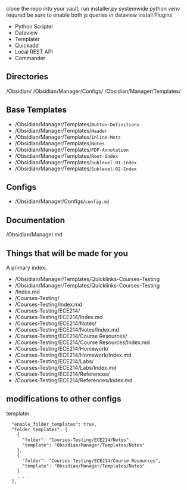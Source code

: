 clone the repo into your vault, run installer.py
systemwide python venv requred
be sure to enable both js queries in dataview
Install Plugins
  - Python Scripter
  - Dataview
  - Templater
  - Quickadd
  - Local REST API
  - Commander

## Directories
/Obsidian/
/Obsidian/Manager/Configs/
/Obsidian/Manager/Templates/

## Base Templates
- /Obsidian/Manager/Templates/`Button-Definitions`
- /Obsidian/Manager/Templates/`Header`
- /Obsidian/Manager/Templates/`Inline-Meta`
- /Obsidian/Manager/Templates/`Notes`
- /Obsidian/Manager/Templates/`PDF-Annotation`
- /Obsidian/Manager/Templates/`Root-Index`
- /Obsidian/Manager/Templates/`Sublevel-01-Index`
- /Obsidian/Manager/Templates/`Sublevel-02-Index`

## Configs
- /Obsidian/Manager/Configs/`config.md`

## Documentation
/Obsidian/Manager.md

## Things that will be made for you
A primary index:
- /Obsidian/Manager/Templates/Quicklinks-Courses-Testing
- /Obsidian/Manager/Templates/Quicklinks-Courses-Testing
- /Index.md
- /Courses-Testing/
- /Courses-Testing/Index.md
- /Courses-Testing/ECE214/
- /Courses-Testing/ECE214/Index.md
- /Courses-Testing/ECE214/Notes/
- /Courses-Testing/ECE214/Notes/Index.md
- /Courses-Testing/ECE214/Course Resources/
- /Courses-Testing/ECE214/Course Resources/Index.md
- /Courses-Testing/ECE214/Homework/
- /Courses-Testing/ECE214/Homework/Index.md
- /Courses-Testing/ECE214/Labs/
- /Courses-Testing/ECE214/Labs/Index.md
- /Courses-Testing/ECE214/References/
- /Courses-Testing/ECE214/References/Index.md

## modifications to other configs
templater
```
  "enable_folder_templates": true,
  "folder_templates": [
    {
      "folder": "Courses-Testing/ECE214/Notes",
      "template": "Obsidian/Manager/Templates/Notes"
    },
    {
      "folder": "Courses-Testing/ECE214/Course Resources",
      "template": "Obsidian/Manager/Templates/Notes"
    }
    . . .
  ],
```
